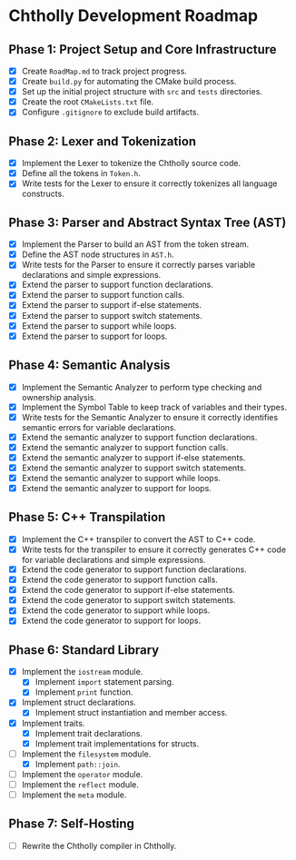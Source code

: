 # Chtholly Development Roadmap

## Phase 1: Project Setup and Core Infrastructure

- [x] Create `RoadMap.md` to track project progress.
- [x] Create `build.py` for automating the CMake build process.
- [x] Set up the initial project structure with `src` and `tests` directories.
- [x] Create the root `CMakeLists.txt` file.
- [x] Configure `.gitignore` to exclude build artifacts.

## Phase 2: Lexer and Tokenization

- [x] Implement the Lexer to tokenize the Chtholly source code.
- [x] Define all the tokens in `Token.h`.
- [x] Write tests for the Lexer to ensure it correctly tokenizes all language constructs.

## Phase 3: Parser and Abstract Syntax Tree (AST)

- [x] Implement the Parser to build an AST from the token stream.
- [x] Define the AST node structures in `AST.h`.
- [x] Write tests for the Parser to ensure it correctly parses variable declarations and simple expressions.
- [x] Extend the parser to support function declarations.
- [x] Extend the parser to support function calls.
- [x] Extend the parser to support if-else statements.
- [x] Extend the parser to support switch statements.
- [x] Extend the parser to support while loops.
- [x] Extend the parser to support for loops.

## Phase 4: Semantic Analysis

- [x] Implement the Semantic Analyzer to perform type checking and ownership analysis.
- [x] Implement the Symbol Table to keep track of variables and their types.
- [x] Write tests for the Semantic Analyzer to ensure it correctly identifies semantic errors for variable declarations.
- [x] Extend the semantic analyzer to support function declarations.
- [x] Extend the semantic analyzer to support function calls.
- [x] Extend the semantic analyzer to support if-else statements.
- [x] Extend the semantic analyzer to support switch statements.
- [x] Extend the semantic analyzer to support while loops.
- [x] Extend the semantic analyzer to support for loops.

## Phase 5: C++ Transpilation

- [x] Implement the C++ transpiler to convert the AST to C++ code.
- [x] Write tests for the transpiler to ensure it correctly generates C++ code for variable declarations and simple expressions.
- [x] Extend the code generator to support function declarations.
- [x] Extend the code generator to support function calls.
- [x] Extend the code generator to support if-else statements.
- [x] Extend the code generator to support switch statements.
- [x] Extend the code generator to support while loops.
- [x] Extend the code generator to support for loops.

## Phase 6: Standard Library

- [x] Implement the `iostream` module.
  - [x] Implement `import` statement parsing.
  - [x] Implement `print` function.
- [x] Implement struct declarations.
  - [x] Implement struct instantiation and member access.
- [x] Implement traits.
  - [x] Implement trait declarations.
  - [x] Implement trait implementations for structs.
- [ ] Implement the `filesystem` module.
  - [x] Implement `path::join`.
- [ ] Implement the `operator` module.
- [ ] Implement the `reflect` module.
- [ ] Implement the `meta` module.

## Phase 7: Self-Hosting

- [ ] Rewrite the Chtholly compiler in Chtholly.
